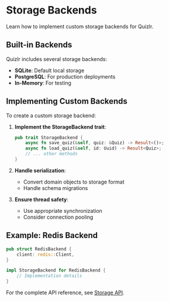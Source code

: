 # Storage Backends

Learn how to implement custom storage backends for Quizlr.

## Built-in Backends

Quizlr includes several storage backends:
- **SQLite**: Default local storage
- **PostgreSQL**: For production deployments
- **In-Memory**: For testing

## Implementing Custom Backends

To create a custom storage backend:

1. **Implement the StorageBackend trait**:
   ```rust
   pub trait StorageBackend {
       async fn save_quiz(&self, quiz: &Quiz) -> Result<()>;
       async fn load_quiz(&self, id: Uuid) -> Result<Quiz>;
       // ... other methods
   }
   ```

2. **Handle serialization**:
   - Convert domain objects to storage format
   - Handle schema migrations

3. **Ensure thread safety**:
   - Use appropriate synchronization
   - Consider connection pooling

## Example: Redis Backend

```rust
pub struct RedisBackend {
    client: redis::Client,
}

impl StorageBackend for RedisBackend {
    // Implementation details
}
```

For the complete API reference, see [Storage API](../reference/storage-api.md).